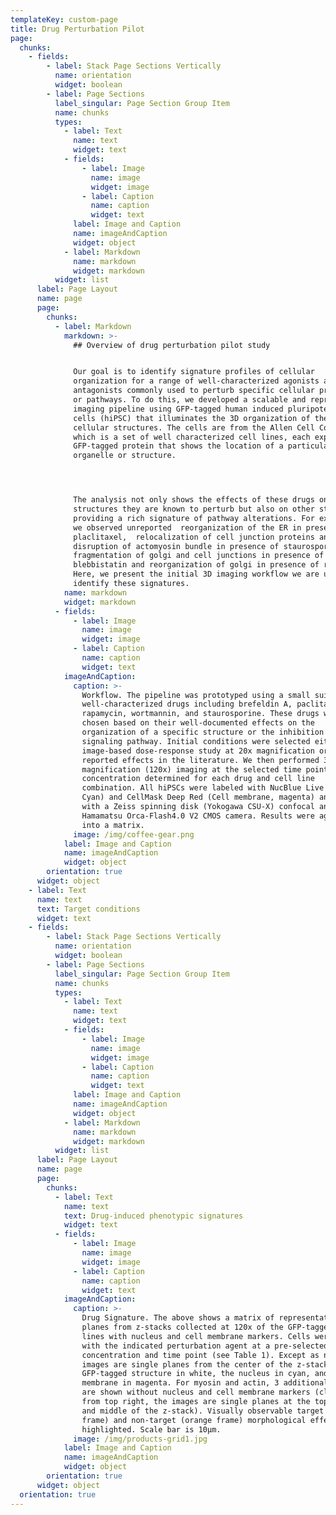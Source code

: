 ```yaml
---
templateKey: custom-page
title: Drug Perturbation Pilot
page:
  chunks:
    - fields:
        - label: Stack Page Sections Vertically
          name: orientation
          widget: boolean
        - label: Page Sections
          label_singular: Page Section Group Item
          name: chunks
          types:
            - label: Text
              name: text
              widget: text
            - fields:
                - label: Image
                  name: image
                  widget: image
                - label: Caption
                  name: caption
                  widget: text
              label: Image and Caption
              name: imageAndCaption
              widget: object
            - label: Markdown
              name: markdown
              widget: markdown
          widget: list
      label: Page Layout
      name: page
      page:
        chunks:
          - label: Markdown
            markdown: >-
              ## Overview of drug perturbation pilot stud​y


              Our goal is to identify signature profiles of cellular
              organization for a range of well-characterized agonists and
              antagonists commonly used to perturb specific cellular processes
              or pathways. To do this, we developed a scalable and reproducible
              imaging pipeline using GFP-tagged human induced pluripotent stem
              cells (hiPSC) that illuminates the 3D organization of the major
              cellular structures. The cells are from the Allen Cell Collection,
              which is a set of well characterized cell lines, each expressing a
              GFP-tagged protein that shows the location of a particular cell
              organelle or structure.




              ​The analysis not only shows the effects of these drugs on
              structures they are known to perturb but also on other structures
              providing a rich signature of pathway alterations. For examples,
              we observed unreported  reorganization of the ER in presence of
              placlitaxel,  relocalization of cell junction proteins and 
              disruption of actomyosin bundle in presence of staurosporine,
              fragmentation of golgi and cell junctions in presence of 
              blebbistatin and reorganization of golgi in presence of rapamycin.
              Here, we present the initial 3D imaging workflow we are using to
              identify these signatures.
            name: markdown
            widget: markdown
          - fields:
              - label: Image
                name: image
                widget: image
              - label: Caption
                name: caption
                widget: text
            imageAndCaption:
              caption: >-
                Workflow. The pipeline was prototyped using a small suite of
                well-characterized drugs including brefeldin A, paclitaxel,
                rapamycin, wortmannin, and staurosporine. These drugs were
                chosen based on their well-documented effects on the
                organization of a specific structure or the inhibition of a
                signaling pathway. Initial conditions were selected either by an
                image-based dose-response study at 20x magnification or based on
                reported effects in the literature. We then performed 3D high
                magnification (120x) imaging at the selected time point and drug
                concentration determined for each drug and cell line
                combination. All hiPSCs were labeled with NucBlue Live (DNA,
                Cyan) and CellMask Deep Red (Cell membrane, magenta) and imaged
                with a Zeiss spinning disk (Yokogawa CSU-X) confocal and
                Hamamatsu Orca-Flash4.0 V2 CMOS camera. Results were aggregated
                into a matrix.
              image: /img/coffee-gear.png
            label: Image and Caption
            name: imageAndCaption
            widget: object
        orientation: true
      widget: object
    - label: Text
      name: text
      text: Target conditions
      widget: text
    - fields:
        - label: Stack Page Sections Vertically
          name: orientation
          widget: boolean
        - label: Page Sections
          label_singular: Page Section Group Item
          name: chunks
          types:
            - label: Text
              name: text
              widget: text
            - fields:
                - label: Image
                  name: image
                  widget: image
                - label: Caption
                  name: caption
                  widget: text
              label: Image and Caption
              name: imageAndCaption
              widget: object
            - label: Markdown
              name: markdown
              widget: markdown
          widget: list
      label: Page Layout
      name: page
      page:
        chunks:
          - label: Text
            name: text
            text: Drug-induced phenotypic signatures
            widget: text
          - fields:
              - label: Image
                name: image
                widget: image
              - label: Caption
                name: caption
                widget: text
            imageAndCaption:
              caption: >-
                Drug Signature. The above shows a matrix of representative image
                planes from z-stacks collected at 120x of the GFP-tagged cell
                lines with nucleus and cell membrane markers. Cells were treated
                with the indicated perturbation agent at a pre-selected
                concentration and time point (see Table 1). Except as noted, all
                images are single planes from the center of the z-stack with the
                GFP-tagged structure in white, the nucleus in cyan, and the cell
                membrane in magenta. For myosin and actin, 3 additional planes
                are shown without nucleus and cell membrane markers (clockwise
                from top right, the images are single planes at the top, bottom,
                and middle of the z-stack). Visually observable target (green
                frame) and non-target (orange frame) morphological effects are
                highlighted. Scale bar is 10µm.
              image: /img/products-grid1.jpg
            label: Image and Caption
            name: imageAndCaption
            widget: object
        orientation: true
      widget: object
  orientation: true
---
```


